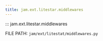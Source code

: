 ```yaml
---
title: jam.ext.litestar.middlewares
---
```


::: jam.ext.litestar.middlewares 

FILE PATH: `jam/ext/litestat/middlewares.py`